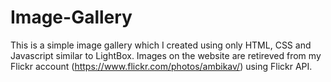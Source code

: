 # Image-Gallery
This is a simple image gallery which I created using only HTML, CSS and Javascript similar to LightBox. Images on the website are retireved from my Flickr account (https://www.flickr.com/photos/ambikav/) using Flickr API.  
